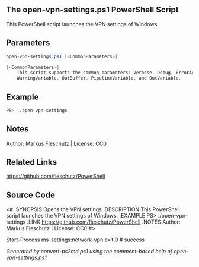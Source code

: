 ## The open-vpn-settings.ps1 PowerShell Script

This PowerShell script launches the VPN settings of Windows.

## Parameters
```powershell
open-vpn-settings.ps1 [<CommonParameters>]

[<CommonParameters>]
    This script supports the common parameters: Verbose, Debug, ErrorAction, ErrorVariable, WarningAction, 
    WarningVariable, OutBuffer, PipelineVariable, and OutVariable.
```

## Example
```powershell
PS> ./open-vpn-settings

```

## Notes
Author: Markus Fleschutz | License: CC0

## Related Links
https://github.com/fleschutz/PowerShell

## Source Code
<#
.SYNOPSIS
	Opens the VPN settings
.DESCRIPTION
	This PowerShell script launches the VPN settings of Windows.
.EXAMPLE
	PS> ./open-vpn-settings
.LINK
	https://github.com/fleschutz/PowerShell
.NOTES
	Author: Markus Fleschutz | License: CC0
#>

Start-Process ms-settings:network-vpn
exit 0 # success

*Generated by convert-ps2md.ps1 using the comment-based help of open-vpn-settings.ps1*
